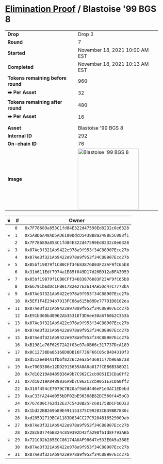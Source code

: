 # [Elimination Proof](./readme.md) / Blastoise &#039;99 BGS 8

|||
|---|---|
| **Drop** | Drop 3 |
| **Round** | 7 |
| **Started** | November 18, 2021 10:00 AM EST |
| **Completed** | November 18, 2021 10:13 AM EST |
| **Tokens remaining before round** | 960 |
| **➡️ Per Asset** | 32 |
| **Tokens remaining after round** | 480 |
| **➡️ Per Asset** | 16 |
| | |
| **Asset** | Blastoise &#039;99 BGS 8 |
| **Internal ID** | 292 |
| **On-chain ID** | 76 |
| **Image** | <img src="https://tcdn.blokpax.com/94d9199b-dc43-433d-b9ab-74dce73976d4/f96b4ca7e9359e65ff1e75a2970b75ecda9f7c5ae5ad74b8aee6010bcf829eee.jpg" height="200" alt="Blastoise &#039;99 BGS 8" /> |


| 💀 | # | Owner |
| --- | --- | --- |
|  | `0` | `0x7F78689a853C1fd84E322d47590Ed8232c0e6328` |
| 💀 | `1` | `0x5ABD6A48AD5AD6100DdcD5438B8a2488E5C083f1` |
|  | `2` | `0x7F78689a853C1fd84E322d47590Ed8232c0e6328` |
| 💀 | `3` | `0x07Ae3f321Ab9422e978a9f953f34C88907Ecc27b` |
|  | `4` | `0x07Ae3f321Ab9422e978a9f953f34C88907Ecc27b` |
| 💀 | `5` | `0x05bf19079f1CB0CFf34683876003F23AF9fC65b8` |
|  | `6` | `0x31b611Edf7974a1E85f049D17d26B912aBFA3059` |
| 💀 | `7` | `0x05bf19079f1CB0CFf34683876003F23AF9fC65b8` |
|  | `8` | `0x66791b6dDc1FB01782e27E2614Ae5Dd47C7773bA` |
| 💀 | `9` | `0x07Ae3f321Ab9422e978a9f953f34C88907Ecc27b` |
|  | `10` | `0x5EF1F4E294b7913FC86a615b89De77791D0102da` |
| 💀 | `11` | `0x07Ae3f321Ab9422e978a9f953f34C88907Ecc27b` |
|  | `12` | `0xE91b360bd0962Ab35318f3DAee30a6760b2C353b` |
| 💀 | `13` | `0x07Ae3f321Ab9422e978a9f953f34C88907Ecc27b` |
|  | `14` | `0x07Ae3f321Ab9422e978a9f953f34C88907Ecc27b` |
| 💀 | `15` | `0x07Ae3f321Ab9422e978a9f953f34C88907Ecc27b` |
|  | `16` | `0xB1981a76F62972A2f03e07a0B66c317737DcA189` |
| 💀 | `17` | `0x0C12738Da85168D0DB16F736F66C05cB4D4310f3` |
|  | `18` | `0xd512ee04A1fD6f8226c2ea3543601177b96a8738` |
| 💀 | `19` | `0xe7003386e12DD2915639A8A6a017fCE86B388D21` |
|  | `20` | `0x7d10219A8489836A9b7C962C2cb9051E3CDa0ff2` |
| 💀 | `21` | `0x7d10219A8489836A9b7C962C2cb9051E3CDa0ff2` |
|  | `22` | `0x310f454cE7079C7B20af9A6d446eF1e3AC1EDebd` |
| 💀 | `23` | `0xaC33fA244d055bDF02bE96368B82DC560f445bCD` |
|  | `24` | `0x767d00C762d12E37C5430B25Fc68175BDCFb6D33` |
| 💀 | `25` | `0x1bd22BB269b89E491153375C99203CB39BB7830c` |
|  | `26` | `0xd285D2719BCA1183D834CC27C9284B16529009ab` |
| 💀 | `27` | `0x07Ae3f321Ab9422e978a9f953f34C88907Ecc27b` |
|  | `28` | `0x28c807746B324c859392D42fa298f61d8F793ABb` |
| 💀 | `29` | `0x721C02b285ECC86174A0AF98647e533E0A5a388E` |
|  | `30` | `0x07Ae3f321Ab9422e978a9f953f34C88907Ecc27b` |
| 💀 | `31` | `0x07Ae3f321Ab9422e978a9f953f34C88907Ecc27b` |
